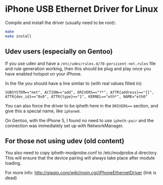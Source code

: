 # iPhone USB Ethernet Driver for Linux

Compile and install the driver (usually need to be root):

```bash
make
make install
```
## Udev users (especially on Gentoo)

If you use udev and have a `/etc/udev/rules.d/70-persisent-net.rules` file and rule generation working, then this should be plug and play once you have enabled hotspot on your iPhone.

In the file you should have a line similar to (with real values filled in):

```udev
SUBSYSTEM=="net", ACTION=="add", DRIVERS=="?*", ATTR{address}=="{}", ATTR{dev_id}=="0x0", ATTR{type}=="1", KERNEL=="eth*", NAME="eth0"
```

You can also force the driver to be ipheth here in the `DRIVERS==` section, and give this a special name, like `iphone0`.

On Gentoo, with the iPhone 5, I found no need to use `ipheth-pair` and the connection was immediately set up with NetworkManager.

## For those not using udev (old content)
You also need to copy ipheth-modprobe.conf to /etc/modprobe.d directory. This
will ensure that the device pairing will always take place after module
loading.

For more info: http://giagio.com/wiki/moin.cgi/iPhoneEthernetDriver (link is dead)

